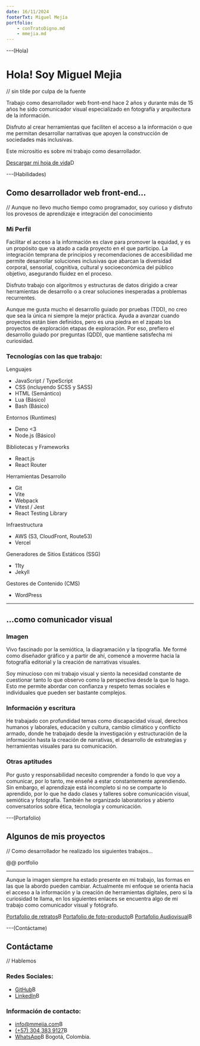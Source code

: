 ```yaml
---
date: 16/11/2024
footerTxt: Miguel Mejía
portfolio:
    - conTratoDigno.md
    - mmejia.md
---
```


---(Hola)

# Hola! Soy Miguel Mejia

// sin tilde por culpa de la fuente

Trabajo como desarrollador web front-end hace 2 años y durante más de 15 años he sido comunicador visual especializado en fotografía y arquitectura de la información.

Disfruto al crear herramientas que faciliten el acceso a la información o que me permitan desarrollar narrativas que apoyen la construcción de sociedades más inclusivas.

Este micrositio es sobre mi trabajo como desarrollador.

[Descargar mi hoja de vida](/assets/pdf/MiguelMejia_resume-cv.pdf)D

---(Habilidades)

## Como desarrollador web front-end...

// Aunque no llevo mucho tiempo como programador, soy curioso y disfruto los provesos de aprendizaje e integración del conocimiento

### Mi Perfil

Facilitar el acceso a la información es clave para promover la equidad, y es un propósito que va atado a cada proyecto en el que participo. La integración temprana de principios y recomendaciones de accesibilidad me permite desarrollar soluciones inclusivas que abarcan la diversidad corporal, sensorial, cognitiva, cultural y socioeconómica del público objetivo, asegurando fluidez en el proceso.

Disfruto trabajo con algoritmos y estructuras de datos dirigido a crear herramientas de desarrollo o a crear soluciones inesperadas a problemas recurrentes.

Aunque me gusta mucho el desarrollo guiado por pruebas (TDD), no creo que sea la única ni siempre la mejor práctica. Ayuda a avanzar cuando proyectos están bien definidos, pero es una piedra en el zapato los proyectos de exploración etapas de exploración. Por eso, prefiero el desarrollo guiado por preguntas (QDD), que mantiene satisfecha mi curiosidad.

### Tecnologías con las que trabajo:

Lenguajes

-   JavaScript / TypeScript
-   CSS (incluyendo SCSS y SASS)
-   HTML (Semántico)
-   Lua (Básico)
-   Bash (Básico)

Entornos (Runtimes)

-   Deno <3
-   Node.js (Básico)

Bibliotecas y Frameworks

-   React.js
-   React Router

Herramientas Desarrollo

-   Git
-   Vite
-   Webpack
-   Vitest / Jest
-   React Testing Library

Infraestructura

-   AWS (S3, CloudFront, Route53)
-   Vercel

Generadores de Sitios Estáticos (SSG)

-   11ty
-   Jekyll

Gestores de Contenido (CMS)

-   WordPress

---

## ...como comunicador visual

### Imagen

Vivo fascinado por la semiótica, la diagramación y la tipografía. Me formé como diseñador gráfico y a partir de ahí, comencé a moverme hacia la fotografía editorial y la creación de narrativas visuales.

Soy minucioso con mi trabajo visual y siento la necesidad constante de cuestionar tanto lo que observo como la perspectiva desde la que lo hago. Esto me permite abordar con confianza y respeto temas sociales e individuales que pueden ser bastante complejos.

### Información y escritura

He trabajado con profundidad temas como discapacidad visual, derechos humanos y laborales, educación y cultura, cambio climático y conflicto armado, donde he trabajado desde la investigación y estructuración de la información hasta la creación de narrativas, el desarrollo de estrategias y herramientas visuales para su comunicación.

### Otras aptitudes

Por gusto y responsabilidad necesito comprender a fondo lo que voy a comunicar, por lo tanto, me enseñé a estar constantemente aprendiendo. Sin embargo, el aprendizaje está incompleto si no se comparte lo aprendido, por lo que he dado clases y talleres sobre comunicación visual, semiótica y fotografía. También he organizado laboratorios y abierto conversatorios sobre ética, tecnología y comunicación.

---(Portafolio)

## Algunos de mis proyectos

// Como desarrollador he realizado los siguientes trabajos...

@@ portfolio

---

Aunque la imagen siempre ha estado presente en mi trabajo, las formas en las que la abordo pueden cambiar. Actualmente mi enfoque se orienta hacia el acceso a la información y la creación de herramientas digitales, pero si la curiosidad te llama, en los siguientes enlaces se encuentra algo de mi trabajo como comunicador visual y fotógrafo.

[Portafolio de retratos](https://mmejia.com)B
[Portafolio de foto-producto](https://producto.mmejia.com)B
[Portafolio Audiovisual](https://audiovisual.mmejia.com)B

---(Contáctame)

## Contáctame

// Hablemos

### Redes Sociales:

-   [GitHub](https://github.com/dothedada)B
-   [LinkedIn](https://www.linkedin.com/in/-mmejia/)B

### Información de contacto:

-   [info@mmejia.com](mailto:info@mmejia.com)B
-   [(+57) 304 383 9127](tel:3043839127)B
-   [WhatsApp](https://wa.me/573043839127)B
    Bogotá, Colombia.
